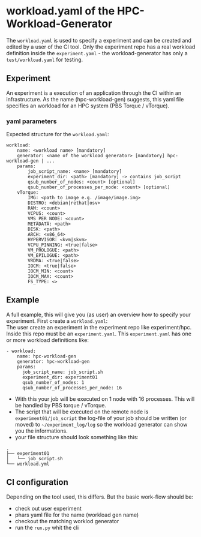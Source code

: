 # workload.yaml of the HPC-Workload-Generator

The `workload.yaml` is used to specify a experiment and can be created and edited by a user of the CI tool. Only the experiment repo has a real workload definition inside the `experiment.yaml` - the workload-generator has only a `test/workload.yaml` for testing.

## Experiment

An experiment is a execution of an application through the CI within an infrastructure. As the name (hpc-workload-gen) suggests, this yaml file specifies an workload for an HPC system (PBS Torque / vTorque).  

### yaml parameters

Expected structure for the `workload.yaml`:

```
workload:
    name: <workload name> [mandatory]
    generator: <name of the workload generator> [mandatory] hpc-workload-gen | ...
    params:
        job_script_name: <name> [mandatory]
        experiment_dir: <path> [mandatory] -> contains job_script
        qsub_number_of_nodes: <count> [optional]
        qsub_number_of_processes_per_node: <count> [optional]
    vTorque:
        IMG: <path to image e.g. /image/image.img>
        DISTRO: <debian|rethat|osv>
        RAM: <count>
        VCPUS: <count>
        VMS_PER_NODE: <count>
        METADATA: <path>
        DISK: <path>
        ARCH: <x86_64>
        HYPERVISOR: <kvm|skvm>
        VCPU_PINNING: <true|false>
        VM_PROLOGUE: <path>
        VM_EPILOGUE: <path>
        VRDMA: <true|false>
        IOCM: <true|false>
        IOCM_MIN: <count>
        IOCM_MAX: <count>
        FS_TYPE: <>
```

## Example

A full example, this will give you (as user) an overview how to specify your experiment. First create a `workload.yaml`:  
The user create an experiment in the experiment repo like experiment/hpc. Inside this repo must be an `experiment.yaml`. This `experiment.yaml` has one or more workload definitions like:

```
- workload:
    name: hpc-workload-gen
    generator: hpc-workload-gen
    params:
      job_script_name: job_script.sh
      experiment_dir: experiment01
      qsub_number_of_nodes: 1
      qsub_number_of_processes_per_node: 16
```

* With this your job will be executed on 1 node with 16 processes. This will be handled by PBS torque / vTorque.
* The script that will be executed on the remote node is `experiment01/job_script` the log-file of your job should be written (or moved) to `~/experiment_log/log` so the workload generator can show you the informations.
* your file structure should look something like this:

```
.
├── experiment01
│   └── job_script.sh
└── workload.yml
```

## CI configuration

Depending on the tool used, this differs. But the basic work-flow should be:

* check out user experiment
* phars yaml file for the name (workload gen name)
* checkout the matching worklod generator
* run the `run.py` whit the cli
